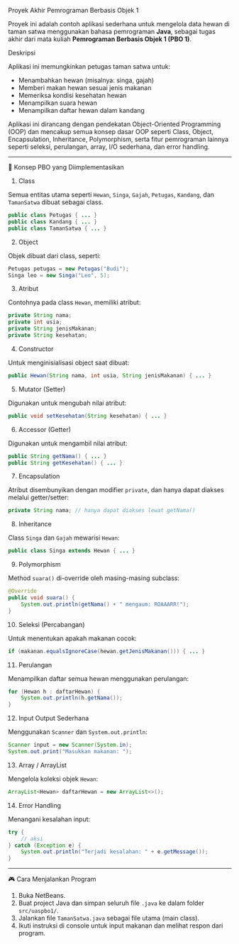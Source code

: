 Proyek Akhir Pemrograman Berbasis Objek 1

Proyek ini adalah contoh aplikasi sederhana untuk mengelola data hewan di taman satwa menggunakan bahasa pemrograman **Java**, sebagai tugas akhir dari mata kuliah **Pemrograman Berbasis Objek 1 (PBO 1)**.


Deskripsi

Aplikasi ini memungkinkan petugas taman satwa untuk:

* Menambahkan hewan (misalnya: singa, gajah)
* Memberi makan hewan sesuai jenis makanan
* Memeriksa kondisi kesehatan hewan
* Menampilkan suara hewan
* Menampilkan daftar hewan dalam kandang

Aplikasi ini dirancang dengan pendekatan Object-Oriented Programming (OOP) dan mencakup semua konsep dasar OOP seperti Class, Object, Encapsulation, Inheritance, Polymorphism, serta fitur pemrograman lainnya seperti seleksi, perulangan, array, I/O sederhana, dan error handling.

---

🧠 Konsep PBO yang Diimplementasikan

1. Class

Semua entitas utama seperti `Hewan`, `Singa`, `Gajah`, `Petugas`, `Kandang`, dan `TamanSatwa` dibuat sebagai class.

```java
public class Petugas { ... }
public class Kandang { ... }
public class TamanSatwa { ... }
```

2. Object

Objek dibuat dari class, seperti:

```java
Petugas petugas = new Petugas("Budi");
Singa leo = new Singa("Leo", 5);
```

3. Atribut

Contohnya pada class `Hewan`, memiliki atribut:

```java
private String nama;
private int usia;
private String jenisMakanan;
private String kesehatan;
```

4. Constructor

Untuk menginisialisasi object saat dibuat:

```java
public Hewan(String nama, int usia, String jenisMakanan) { ... }
```

5. Mutator (Setter)

Digunakan untuk mengubah nilai atribut:

```java
public void setKesehatan(String kesehatan) { ... }
```

6. Accessor (Getter)

Digunakan untuk mengambil nilai atribut:

```java
public String getNama() { ... }
public String getKesehatan() { ... }
```

7. Encapsulation

Atribut disembunyikan dengan modifier `private`, dan hanya dapat diakses melalui getter/setter:

```java
private String nama; // hanya dapat diakses lewat getNama()
```

8. Inheritance

Class `Singa` dan `Gajah` mewarisi `Hewan`:

```java
public class Singa extends Hewan { ... }
```

9. Polymorphism

Method `suara()` di-override oleh masing-masing subclass:

```java
@Override
public void suara() {
    System.out.println(getNama() + " mengaum: ROAAARR!");
}
```

10. Seleksi (Percabangan)

Untuk menentukan apakah makanan cocok:

```java
if (makanan.equalsIgnoreCase(hewan.getJenisMakanan())) { ... }
```

11. Perulangan

Menampilkan daftar semua hewan menggunakan perulangan:

```java
for (Hewan h : daftarHewan) {
    System.out.println(h.getNama());
}
```

12. Input Output Sederhana

Menggunakan `Scanner` dan `System.out.println`:

```java
Scanner input = new Scanner(System.in);
System.out.print("Masukkan makanan: ");
```

13. Array / ArrayList

Mengelola koleksi objek `Hewan`:

```java
ArrayList<Hewan> daftarHewan = new ArrayList<>();
```

14. Error Handling

Menangani kesalahan input:

```java
try {
    // aksi
} catch (Exception e) {
    System.out.println("Terjadi kesalahan: " + e.getMessage());
}
```

---

🎮 Cara Menjalankan Program

1. Buka NetBeans.
2. Buat project Java dan simpan seluruh file `.java` ke dalam folder `src/uaspbo1/`.
3. Jalankan file `TamanSatwa.java` sebagai file utama (main class).
4. Ikuti instruksi di console untuk input makanan dan melihat respon dari program.
